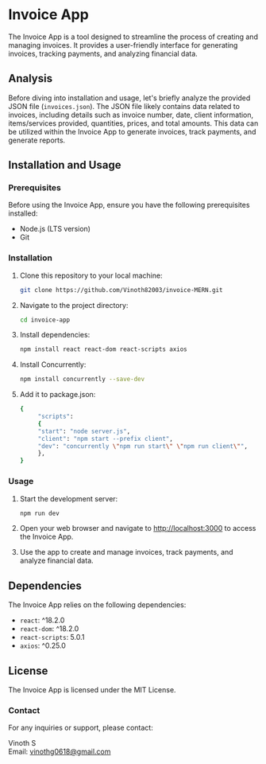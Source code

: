 # Invoice App

The Invoice App is a tool designed to streamline the process of creating and managing invoices. It provides a user-friendly interface for generating invoices, tracking payments, and analyzing financial data.

## Analysis

Before diving into installation and usage, let's briefly analyze the provided JSON file (`invoices.json`). The JSON file likely contains data related to invoices, including details such as invoice number, date, client information, items/services provided, quantities, prices, and total amounts. This data can be utilized within the Invoice App to generate invoices, track payments, and generate reports.

## Installation and Usage

### Prerequisites

Before using the Invoice App, ensure you have the following prerequisites installed:

- Node.js (LTS version)
- Git

### Installation

1. Clone this repository to your local machine:

   ```bash
   git clone https://github.com/Vinoth82003/invoice-MERN.git
   ```

2. Navigate to the project directory:

   ```bash
   cd invoice-app
   ```

3. Install dependencies:

   ```bash
   npm install react react-dom react-scripts axios
   ```

4. Install Concurrently:

   ```bash
   npm install concurrently --save-dev

   ```

5. Add it to package.json:

   ```bash
   {
        "scripts":
        {
        "start": "node server.js",
        "client": "npm start --prefix client",
        "dev": "concurrently \"npm run start\" \"npm run client\"",
        },
   }

   ```

### Usage

1. Start the development server:

   ```bash
   npm run dev
   ```

2. Open your web browser and navigate to [http://localhost:3000](http://localhost:3000) to access the Invoice App.

3. Use the app to create and manage invoices, track payments, and analyze financial data.

## Dependencies

The Invoice App relies on the following dependencies:

- `react`: ^18.2.0
- `react-dom`: ^18.2.0
- `react-scripts`: 5.0.1
- `axios`: ^0.25.0

## License

The Invoice App is licensed under the MIT License.

### Contact

For any inquiries or support, please contact:

Vinoth S  
Email: vinothg0618@gmail.com
